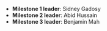 * **Milestone 1 leader**: Sidney Gadosy
* **Milestone 2 leader**: Abid Hussain
* **Milestone 3 leader**: Benjamin Mah
